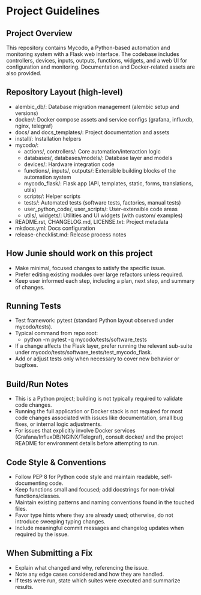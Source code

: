 # Project Guidelines

## Project Overview
This repository contains Mycodo, a Python-based automation and monitoring system with a Flask web interface. The codebase includes controllers, devices, inputs, outputs, functions, widgets, and a web UI for configuration and monitoring. Documentation and Docker-related assets are also provided.

## Repository Layout (high-level)
- alembic_db/: Database migration management (alembic setup and versions)
- docker/: Docker compose assets and service configs (grafana, influxdb, nginx, telegraf)
- docs/ and docs_templates/: Project documentation and assets
- install/: Installation helpers
- mycodo/:
  - actions/, controllers/: Core automation/interaction logic
  - databases/, databases/models/: Database layer and models
  - devices/: Hardware integration code
  - functions/, inputs/, outputs/: Extensible building blocks of the automation system
  - mycodo_flask/: Flask app (API, templates, static, forms, translations, utils)
  - scripts/: Helper scripts
  - tests/: Automated tests (software tests, factories, manual tests)
  - user_python_code/, user_scripts/: User-extensible code areas
  - utils/, widgets/: Utilities and UI widgets (with custom/ examples)
- README.rst, CHANGELOG.md, LICENSE.txt: Project metadata
- mkdocs.yml: Docs configuration
- release-checklist.md: Release process notes

## How Junie should work on this project
- Make minimal, focused changes to satisfy the specific issue.
- Prefer editing existing modules over large refactors unless required.
- Keep user informed each step, including a plan, next step, and summary of changes.

## Running Tests
- Test framework: pytest (standard Python layout observed under mycodo/tests).
- Typical command from repo root:
  - python -m pytest -q mycodo/tests/software_tests
- If a change affects the Flask layer, prefer running the relevant sub-suite under mycodo/tests/software_tests/test_mycodo_flask.
- Add or adjust tests only when necessary to cover new behavior or bugfixes.

## Build/Run Notes
- This is a Python project; building is not typically required to validate code changes.
- Running the full application or Docker stack is not required for most code changes associated with issues like documentation, small bug fixes, or internal logic adjustments.
- For issues that explicitly involve Docker services (Grafana/InfluxDB/NGINX/Telegraf), consult docker/ and the project README for environment details before attempting to run.

## Code Style & Conventions
- Follow PEP 8 for Python code style and maintain readable, self-documenting code.
- Keep functions small and focused; add docstrings for non-trivial functions/classes.
- Maintain existing patterns and naming conventions found in the touched files.
- Favor type hints where they are already used; otherwise, do not introduce sweeping typing changes.
- Include meaningful commit messages and changelog updates when required by the issue.

## When Submitting a Fix
- Explain what changed and why, referencing the issue.
- Note any edge cases considered and how they are handled.
- If tests were run, state which suites were executed and summarize results.
